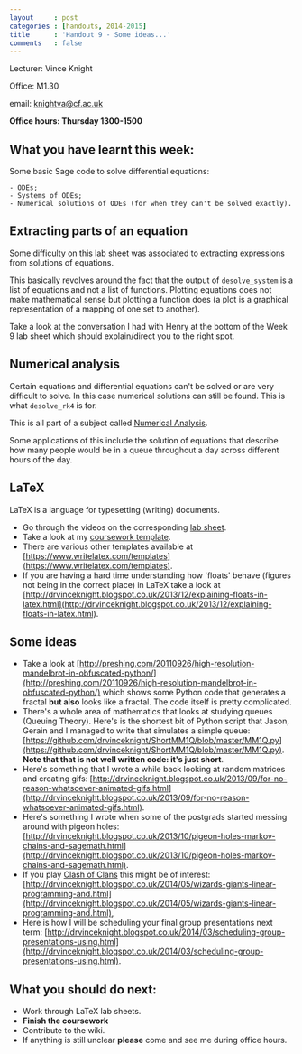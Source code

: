 ```yaml
---
layout     : post
categories : [handouts, 2014-2015]
title      : 'Handout 9 - Some ideas...'
comments   : false
---
```

Lecturer: Vince Knight

Office: M1.30

email: knightva@cf.ac.uk

**Office hours: Thursday 1300-1500**

## What you have learnt this week:

Some basic Sage code to solve differential equations:

    - ODEs;
    - Systems of ODEs;
    - Numerical solutions of ODEs (for when they can't be solved exactly).

## Extracting parts of an equation

Some difficulty on this lab sheet was associated to extracting expressions from solutions of equations.

This basically revolves around the fact that the output of `desolve_system` is a list of equations and not a list of functions.
Plotting equations does not make mathematical sense but plotting a function does (a plot is a graphical representation of a mapping of one set to another).

Take a look at the conversation I had with Henry at the bottom of the Week 9 lab sheet which should explain/direct you to the right spot.

## Numerical analysis

Certain equations and differential equations can't be solved or are very difficult to solve. In this case numerical solutions can still be found. This is what `desolve_rk4` is for.

This is all part of a subject called [Numerical Analysis](http://en.wikipedia.org/wiki/Numerical_analysis).

Some applications of this include the solution of equations that describe how many people would be in a queue throughout a day across different hours of the day.

## LaTeX

LaTeX is a language for typesetting (writing) documents.

- Go through the videos on the corresponding [lab sheet]({{site.baseurl}}/LabSheets/Week_10/).
- Take a look at my [coursework template](http://goo.gl/huzjyq).
- There are various other templates available at [https://www.writelatex.com/templates](https://www.writelatex.com/templates).
- If you are having a hard time understanding how 'floats' behave (figures not being in the correct place) in LaTeX take a look at [http://drvinceknight.blogspot.co.uk/2013/12/explaining-floats-in-latex.html](http://drvinceknight.blogspot.co.uk/2013/12/explaining-floats-in-latex.html).

## Some ideas

- Take a look at [http://preshing.com/20110926/high-resolution-mandelbrot-in-obfuscated-python/](http://preshing.com/20110926/high-resolution-mandelbrot-in-obfuscated-python/) which shows some Python code that generates a fractal **but also** looks like a fractal. The code itself is pretty complicated.
- There's a whole area of mathematics that looks at studying queues (Queuing Theory). Here's is the shortest bit of Python script that Jason, Gerain and I managed to write that simulates a simple queue: [https://github.com/drvinceknight/ShortMM1Q/blob/master/MM1Q.py](https://github.com/drvinceknight/ShortMM1Q/blob/master/MM1Q.py). **Note that that is not well written code: it's just short**.
- Here's something that I wrote a while back looking at random matrices and creating gifs: [http://drvinceknight.blogspot.co.uk/2013/09/for-no-reason-whatsoever-animated-gifs.html](http://drvinceknight.blogspot.co.uk/2013/09/for-no-reason-whatsoever-animated-gifs.html).
- Here's something I wrote when some of the postgrads started messing around with pigeon holes: [http://drvinceknight.blogspot.co.uk/2013/10/pigeon-holes-markov-chains-and-sagemath.html](http://drvinceknight.blogspot.co.uk/2013/10/pigeon-holes-markov-chains-and-sagemath.html).
- If you play [Clash of Clans](http://www.supercell.net/games/view/clash-of-clans) this might be of interest: [http://drvinceknight.blogspot.co.uk/2014/05/wizards-giants-linear-programming-and.html](http://drvinceknight.blogspot.co.uk/2014/05/wizards-giants-linear-programming-and.html),
- Here is how I will be scheduling your final group presentations next term: [http://drvinceknight.blogspot.co.uk/2014/03/scheduling-group-presentations-using.html](http://drvinceknight.blogspot.co.uk/2014/03/scheduling-group-presentations-using.html).

## What you should do next:

- Work through LaTeX lab sheets.
- **Finish the coursework**
- Contribute to the wiki.
- If anything is still unclear **please** come and see me during office hours.
